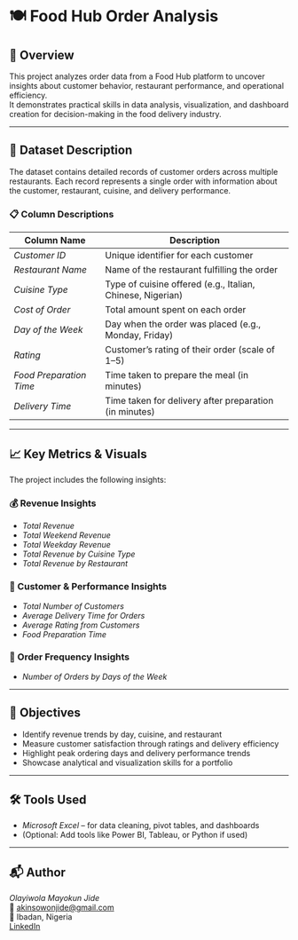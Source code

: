 # 🍽️ Food Hub Order Analysis

## 📖 Overview
This project analyzes order data from a Food Hub platform to uncover insights about customer behavior, restaurant performance, and operational efficiency.  
It demonstrates practical skills in data analysis, visualization, and dashboard creation for decision-making in the food delivery industry.

---

## 📁 Dataset Description
The dataset contains detailed records of customer orders across multiple restaurants. Each record represents a single order with information about the customer, restaurant, cuisine, and delivery performance.

### 📋 Column Descriptions
| Column Name | Description |
|-------------|-------------|
| *Customer ID* | Unique identifier for each customer |
| *Restaurant Name* | Name of the restaurant fulfilling the order |
| *Cuisine Type* | Type of cuisine offered (e.g., Italian, Chinese, Nigerian) |
| *Cost of Order* | Total amount spent on each order |
| *Day of the Week* | Day when the order was placed (e.g., Monday, Friday) |
| *Rating* | Customer’s rating of their order (scale of 1–5) |
| *Food Preparation Time* | Time taken to prepare the meal (in minutes) |
| *Delivery Time* | Time taken for delivery after preparation (in minutes) |

---

## 📈 Key Metrics & Visuals
The project includes the following insights:

### 💰 Revenue Insights
- *Total Revenue*  
- *Total Weekend Revenue*  
- *Total Weekday Revenue*  
- *Total Revenue by Cuisine Type*  
- *Total Revenue by Restaurant*  

### 👥 Customer & Performance Insights
- *Total Number of Customers*  
- *Average Delivery Time for Orders*  
- *Average Rating from Customers*  
- *Food Preparation Time*  

### 📅 Order Frequency Insights
- *Number of Orders by Days of the Week*  

---

## 🎯 Objectives
- Identify revenue trends by day, cuisine, and restaurant  
- Measure customer satisfaction through ratings and delivery efficiency  
- Highlight peak ordering days and delivery performance trends  
- Showcase analytical and visualization skills for a portfolio

---

## 🛠️ Tools Used
- *Microsoft Excel* – for data cleaning, pivot tables, and dashboards  
- (Optional: Add tools like Power BI, Tableau, or Python if used)

---

## 📬 Author
*Olayiwola Mayokun Jide*  
📧 [akinsowonjide@gmail.com](mailto:akinsowonjide@gmail.com)  
📍 Ibadan, Nigeria  
[LinkedIn](https://www.linkedin.com/in/mayokun-jide-olayiwola)
